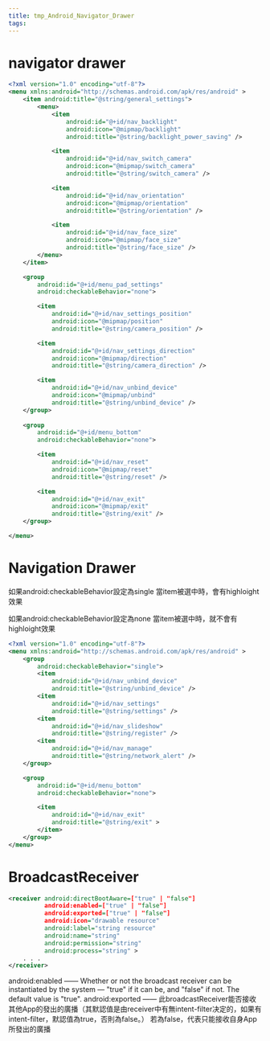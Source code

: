 ```yaml
---
title: tmp_Android_Navigator_Drawer
tags:
---
```

navigator drawer
===

```xml
<?xml version="1.0" encoding="utf-8"?>
<menu xmlns:android="http://schemas.android.com/apk/res/android" >
    <item android:title="@string/general_settings">
        <menu>
            <item
                android:id="@+id/nav_backlight"
                android:icon="@mipmap/backlight"
                android:title="@string/backlight_power_saving" />

            <item
                android:id="@+id/nav_switch_camera"
                android:icon="@mipmap/switch_camera"
                android:title="@string/switch_camera" />

            <item
                android:id="@+id/nav_orientation"
                android:icon="@mipmap/orientation"
                android:title="@string/orientation" />

            <item
                android:id="@+id/nav_face_size"
                android:icon="@mipmap/face_size"
                android:title="@string/face_size" />
        </menu>
    </item>

    <group
        android:id="@+id/menu_pad_settings"
        android:checkableBehavior="none">

        <item
            android:id="@+id/nav_settings_position"
            android:icon="@mipmap/position"
            android:title="@string/camera_position" />

        <item
            android:id="@+id/nav_settings_direction"
            android:icon="@mipmap/direction"
            android:title="@string/camera_direction" />

        <item
            android:id="@+id/nav_unbind_device"
            android:icon="@mipmap/unbind"
            android:title="@string/unbind_device" />
    </group>
    
    <group
        android:id="@+id/menu_bottom"
        android:checkableBehavior="none">

        <item
            android:id="@+id/nav_reset"
            android:icon="@mipmap/reset"
            android:title="@string/reset" />

        <item
            android:id="@+id/nav_exit"
            android:icon="@mipmap/exit"
            android:title="@string/exit" />
    </group>

</menu>
```

Navigation Drawer
===
如果android:checkableBehavior設定為single
當item被選中時，會有highloight效果

如果android:checkableBehavior設定為none
當item被選中時，就不會有highloight效果

```xml
<?xml version="1.0" encoding="utf-8"?>
<menu xmlns:android="http://schemas.android.com/apk/res/android" >
    <group
        android:checkableBehavior="single">
        <item
            android:id="@+id/nav_unbind_device"
            android:title="@string/unbind_device" />
        <item
            android:id="@+id/nav_settings"
            android:title="@string/settings" />
        <item
            android:id="@+id/nav_slideshow"
            android:title="@string/register" />
        <item
            android:id="@+id/nav_manage"
            android:title="@string/network_alert" />
    </group>

    <group
        android:id="@+id/menu_bottom"
        android:checkableBehavior="none">

        <item
            android:id="@+id/nav_exit"
            android:title="@string/exit" >
        </item>
    </group>
</menu>
```


BroadcastReceiver
===
```xml
<receiver android:directBootAware=["true" | "false"]
          android:enabled=["true" | "false"]
          android:exported=["true" | "false"]
          android:icon="drawable resource"
          android:label="string resource"
          android:name="string"
          android:permission="string"
          android:process="string" >
    . . .
</receiver>
```
android:enabled —— Whether or not the broadcast receiver can be instantiated by the system — "true" if it can be, and "false" if not. The default value is "true". 
android:exported —— 此broadcastReceiver能否接收其他App的發出的廣播（其默認值是由receiver中有無intent-filter决定的，如果有intent-filter，默認值為true，否則為false。）
                    若為false，代表只能接收自身App所發出的廣播
